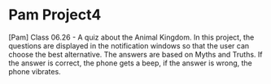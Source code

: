 # Pam Project4
[Pam] Class 06.26 - A quiz about the Animal Kingdom. In this project, the questions are displayed in the notification windows so that the user can choose the best alternative.
The answers are based on Myths and Truths. If the answer is correct, the phone gets a beep, if the answer is wrong, the phone vibrates.
